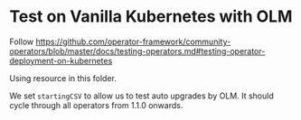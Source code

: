# Test on Vanilla Kubernetes with OLM

Follow https://github.com/operator-framework/community-operators/blob/master/docs/testing-operators.md#testing-operator-deployment-on-kubernetes

Using resource in this folder.

We set `startingCSV` to allow us to test auto upgrades by OLM. It should cycle through all operators from 1.1.0 onwards.
